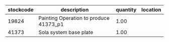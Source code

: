 |stockcode|description|quantity|location|
|---------|-----------|--------|--------|
|19824|Painting Operation to produce 41373_p1|1.00||
|41373|Sola system base plate|1.00||
